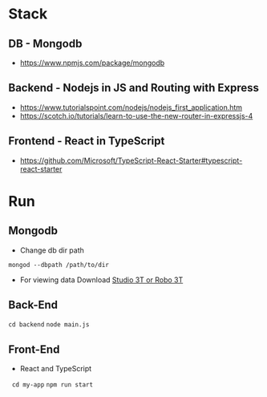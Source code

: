 # Stack

## DB - Mongodb
- https://www.npmjs.com/package/mongodb
## Backend - Nodejs in JS and Routing with Express
- https://www.tutorialspoint.com/nodejs/nodejs_first_application.htm
- https://scotch.io/tutorials/learn-to-use-the-new-router-in-expressjs-4
## Frontend - React in TypeScript
- https://github.com/Microsoft/TypeScript-React-Starter#typescript-react-starter


# Run

## Mongodb

- Change db dir path

` mongod --dbpath /path/to/dir `


- For viewing data
Download [Studio 3T or Robo 3T](https://robomongo.org/)


## Back-End

` cd backend `
` node main.js `

## Front-End

- React and TypeScript

` cd my-app`
` npm run start `



